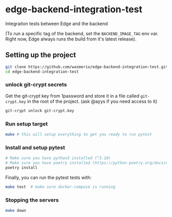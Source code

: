 # edge-backend-integration-test
Integraiton tests between Edge and the backend

(To run a specific tag of the backend, set the `BACKEND_IMAGE_TAG` env var. Right now, Edge always runs the build from it's latest release).


## Setting up the project


```bash
git clone https://github.com/wasmerio/edge-backend-integration-test.git
cd edge-backend-integration-test
```

### unlock git-crypt secrets

Get the git-crypt key from 1password and store it  in a file called `git-crypt.key` in the root of the project.
(ask @ayys if you need access to it)
```bash
git-crypt unlock git-crypt.key
```


### Run setup target
```bash
make # this will setup everything to get you ready to run pytest
```


### Install and setup pytest

```bash
# Make sure you have python3 installed (^3.10)
# Make sure you have poetry installed (https://python-poetry.org/docs/#installation)
poetry install
```

Finally, you can run the pytest tests with:
```bash
make test  # make sure docker-compose is running
```


### Stopping the servers

```bash
make down
```
